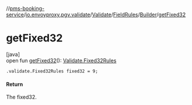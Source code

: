 //[pms-booking-service](../../../../../index.md)/[io.envoyproxy.pgv.validate](../../../index.md)/[Validate](../../index.md)/[FieldRules](../index.md)/[Builder](index.md)/[getFixed32](get-fixed32.md)

# getFixed32

[java]\
open fun [getFixed32](get-fixed32.md)(): [Validate.Fixed32Rules](../../-fixed32-rules/index.md)

`.validate.Fixed32Rules fixed32 = 9;`

#### Return

The fixed32.